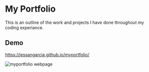 # My Portfolio

This is an outline of the work and projects I have done throughout my coding experiance.


## Demo

https://jessangarcia.github.io/myportfolio/

![myportfolio webpage](assets/images/portfolioscreencapture.png)







